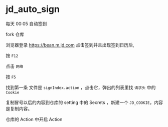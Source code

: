 # jd_auto_sign

每天 00:05 自动签到

fork 仓库

浏览器登录 https://bean.m.jd.com 点击签到并且出现签到日历后,

按 `F12`

点击 `网络`

按 `F5`

找到第一条 文件是 `signIndex.action` ，点击它，弹出的列表里找 `请求头` 中的 `Cookie`

复制冒号以后的内容到仓库的 setting 中的 Secrets ，新建一个 `JD_COOKIE`，内容是复制内容。

仓库的 Action 中开启 Action

